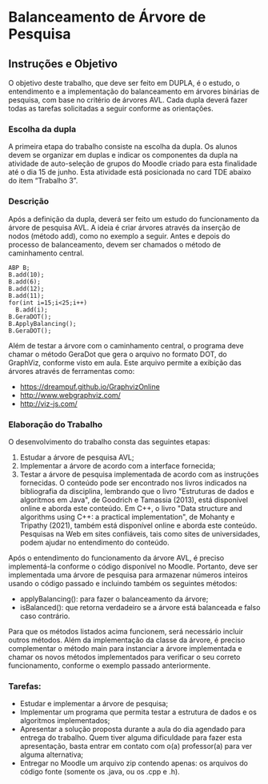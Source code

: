 # Balanceamento de Árvore de Pesquisa

## Instruções e Objetivo

O objetivo deste trabalho, que deve ser feito em DUPLA, é o estudo, o entendimento e a implementação do balanceamento em árvores binárias de pesquisa, com base no critério de árvores AVL. Cada dupla deverá fazer todas as tarefas solicitadas a seguir conforme as orientações.

### Escolha da dupla
A primeira etapa do trabalho consiste na escolha da dupla. Os alunos devem se organizar em duplas e indicar os componentes da dupla na atividade de auto-seleção de grupos do Moodle criado para esta finalidade até o dia 15 de junho. Esta atividade está posicionada no card TDE abaixo do item “Trabalho 3”.

### Descrição
Após a definição da dupla, deverá ser feito um estudo do funcionamento da árvore de pesquisa AVL. A ideia é criar árvores através da inserção de nodos (método add), como no exemplo a seguir. Antes e depois do processo de balanceamento, devem ser chamados o método de caminhamento central.
 ```
 ABP B;
 B.add(10);
 B.add(6);
 B.add(12);
 B.add(11);
 for(int i=15;i<25;i++)
   B.add(i);
 B.GeraDOT();
 B.ApplyBalancing();
 B.GeraDOT();
 ```
Além de testar a árvore com o caminhamento central, o programa deve chamar o método GeraDot que gera o arquivo no formato DOT, do GraphViz, conforme visto em aula. Este arquivo permite a exibição das árvores através de ferramentas como:
- https://dreampuf.github.io/GraphvizOnline
- http://www.webgraphviz.com/
- http://viz-js.com/

### Elaboração do Trabalho
O desenvolvimento do trabalho consta das seguintes etapas:
  1. Estudar a árvore de pesquisa AVL;
  2. Implementar a árvore de acordo com a interface fornecida;
  3. Testar a árvore de pesquisa implementada de acordo com as instruções fornecidas.
O conteúdo pode ser encontrado nos livros indicados na bibliografia da disciplina, lembrando que o livro "Estruturas de dados e algoritmos em Java", de Goodrich e Tamassia (2013), está disponível online e aborda este conteúdo. Em C++, o livro "Data structure and algorithms using C++: a practical implementation", de Mohanty e Tripathy (2021), também está disponível online e aborda este conteúdo. Pesquisas na Web em sites confiáveis, tais como sites de universidades, podem ajudar no entendimento do conteúdo.

Após o entendimento do funcionamento da árvore AVL, é preciso implementá-la conforme o código disponível no Moodle. Portanto, deve ser implementada uma árvore de pesquisa para armazenar números inteiros usando o código passado e incluindo também os seguintes métodos:
  - applyBalancing(): para fazer o balanceamento da árvore;
  - isBalanced(): que retorna verdadeiro se a árvore está balanceada e falso caso contrário.

Para que os métodos listados acima funcionem, será necessário incluir outros métodos. Além da implementação da classe da árvore, é preciso complementar o método main para instanciar a árvore implementada e chamar os novos métodos implementados para verificar o seu correto funcionamento, conforme o exemplo passado anteriormente.

### Tarefas:
  - Estudar e implementar a árvore de pesquisa;
  - Implementar um programa que permita testar a estrutura de dados e os algoritmos implementados;
  - Apresentar a solução proposta durante a aula do dia agendado para entrega do trabalho. Quem tiver alguma dificuldade para fazer esta apresentação, basta entrar em contato com o(a) professor(a) para ver alguma alternativa;
  - Entregar no Moodle um arquivo zip contendo apenas: os arquivos do código fonte (somente os .java, ou os .cpp e .h).
